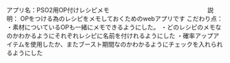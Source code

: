 アプリ名：PSO2用OP付けレシピメモ　　　　　　　　　　　　　　　　
説明：
OPをつける為のレシピをメモしておくためのwebアプリです
こだわり点：　　　　　　　　　　　　　
・素材についているOPも一緒にメモできるようにした。
・どのレシピのメモなのかわかるようにそれぞれレシピに名前を付けれるようにした
・確率アップアイテムを使用したか、またブースト期間なのかわかるようにチェックを入れられるようにした
